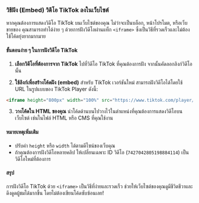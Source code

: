 ### วิธีฝัง (Embed) วิดีโอ TikTok ลงในเว็บไซต์

หากคุณต้องการแสดงวิดีโอ TikTok บนเว็บไซต์ของคุณ ไม่ว่าจะเป็นบล็อก, หน้าโปรโมต, หรือเว็บขายของ คุณสามารถทำได้ง่าย ๆ ด้วยการฝังวิดีโอผ่านแท็ก `<iframe>` ซึ่งเป็นวิธีที่รวดเร็วและไม่ต้องใช้โค้ดยุ่งยากมากมาย

#### ขั้นตอนง่าย ๆ ในการฝังวิดีโอ TikTok

1. **เลือกวิดีโอที่ต้องการจาก TikTok**
   ไปที่วิดีโอ TikTok ที่คุณต้องการฝัง จากนั้นคัดลอกลิงก์วิดีโอนั้น

2. **ใช้ลิงก์เพื่อสร้างโค้ดฝัง (embed)**
   สำหรับ TikTok เวอร์ชันใหม่ สามารถฝังวิดีโอได้โดยใช้ URL ในรูปแบบของ TikTok Player ดังนี้:

```html
<iframe height="800px" width="100%" src="https://www.tiktok.com/player/v1/7427042805198884114?&music_info=1&description=1" allow="fullscreen"></iframe>
```

3. **วางโค้ดใน HTML ของคุณ**
   นำโค้ดด้านบนไปวางไว้ในตำแหน่งที่คุณต้องการแสดงวิดีโอบนเว็บไซต์ เช่นในไฟล์ HTML หรือ CMS ที่คุณใช้งาน

#### หมายเหตุเพิ่มเติม

* ปรับค่า `height` หรือ `width` ได้ตามดีไซน์ของเว็บคุณ
* ถ้าคุณต้องการฝังวิดีโอหลายคลิป ให้เปลี่ยนเฉพาะ ID วิดีโอ (`7427042805198884114`) เป็นวิดีโอใหม่ที่ต้องการ

#### สรุป

การฝังวิดีโอ TikTok ด้วย `<iframe>` เป็นวิธีที่ง่ายและรวดเร็ว ช่วยให้เว็บไซต์ของคุณดูมีชีวิตชีวาและดึงดูดผู้ชมได้มากขึ้น โดยไม่ต้องเขียนโค้ดซับซ้อนเลย!
